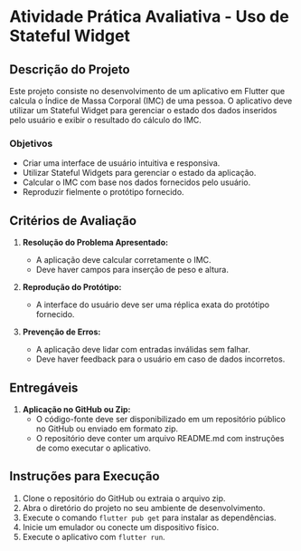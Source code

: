 # Atividade Prática Avaliativa - Uso de Stateful Widget

## Descrição do Projeto

Este projeto consiste no desenvolvimento de um aplicativo em Flutter que calcula o Índice de Massa Corporal (IMC) de uma pessoa. O aplicativo deve utilizar um Stateful Widget para gerenciar o estado dos dados inseridos pelo usuário e exibir o resultado do cálculo do IMC.

### Objetivos

- Criar uma interface de usuário intuitiva e responsiva.
- Utilizar Stateful Widgets para gerenciar o estado da aplicação.
- Calcular o IMC com base nos dados fornecidos pelo usuário.
- Reproduzir fielmente o protótipo fornecido.

## Critérios de Avaliação

1. **Resolução do Problema Apresentado:**
   - A aplicação deve calcular corretamente o IMC.
   - Deve haver campos para inserção de peso e altura.

2. **Reprodução do Protótipo:**
   - A interface do usuário deve ser uma réplica exata do protótipo fornecido.

3. **Prevenção de Erros:**
   - A aplicação deve lidar com entradas inválidas sem falhar.
   - Deve haver feedback para o usuário em caso de dados incorretos.

## Entregáveis

1. **Aplicação no GitHub ou Zip:**
   - O código-fonte deve ser disponibilizado em um repositório público no GitHub ou enviado em formato zip.
   - O repositório deve conter um arquivo README.md com instruções de como executar o aplicativo.

## Instruções para Execução

1. Clone o repositório do GitHub ou extraia o arquivo zip.
2. Abra o diretório do projeto no seu ambiente de desenvolvimento.
3. Execute o comando `flutter pub get` para instalar as dependências.
4. Inicie um emulador ou conecte um dispositivo físico.
5. Execute o aplicativo com `flutter run`.